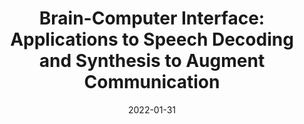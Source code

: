 ---
title: "Brain-Computer Interface: Applications to Speech Decoding and Synthesis to Augment Communication"
collection: publications
category: manuscripts
permalink: /publication/2022-01-31-Brain-Computer-Interface-Applications-to-Speech-Decoding-and-Synthesis-to-Augment-Communication
date: 2022-01-31
venue: 'Neurotherapeutics'
paperurl: 'https://doi.org/10.1007/s13311-022-01190-2'
citation: ' Shiyu Luo,  Qinwan Rabbani,  Nathan Crone, &quot;Brain-Computer Interface: Applications to Speech Decoding and Synthesis to Augment Communication.&quot; Neurotherapeutics, 2022.'
---